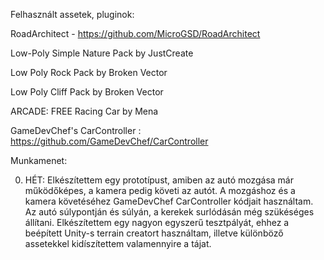 Felhasznált assetek, pluginok:

RoadArchitect - https://github.com/MicroGSD/RoadArchitect

Low-Poly Simple Nature Pack by JustCreate

Low Poly Rock Pack by Broken Vector

Low Poly Cliff Pack by Broken Vector

ARCADE: FREE Racing Car by Mena

GameDevChef's CarController : https://github.com/GameDevChef/CarController



Munkamenet:

0. HÉT:
Elkészítettem egy prototípust, amiben az autó mozgása már működőképes, a kamera pedig követi az autót. A mozgáshoz és a kamera követéséhez GameDevChef CarController
kódjait használtam. Az autó súlypontján és súlyán, a kerekek surlódásán még szükéséges állítani.
Elkészítettem egy nagyon egyszerű tesztpályát, ehhez a beépített Unity-s terrain creatort használtam, illetve különböző assetekkel kidíszítettem valamennyire a tájat.
